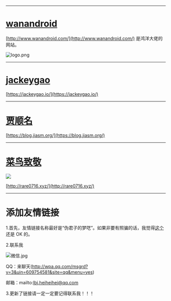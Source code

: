 



------

# [wanandroid](http://www.wanandroid.com/)

[http://www.wanandroid.com/](http://www.wanandroid.com/) 是鸿洋大佬的网站。

![logo.png](https://upload-images.jianshu.io/upload_images/2989110-f74cdd725938e4b9.png?imageMogr2/auto-orient/strip%7CimageView2/2/w/1240)

------

# [jackeygao](https://jackeygao.io/)



[https://jackeygao.io/](https://jackeygao.io/)

------

# [贾顺名](https://blog.jiasm.org/)



 [https://blog.jiasm.org/](https://blog.jiasm.org/)

------

# [菜鸟致敬](http://rare0716.xyz/)



![](http://rare0716.cn/wp-content/uploads/2018/05/%E5%BE%AE%E4%BF%A1%E5%9B%BE%E7%89%87_20171226233347.png)

[http://rare0716.xyz/](http://rare0716.xyz/)

------

















# 添加友情链接

1.首先，友情链接名称最好是“伪君子的梦呓”。如果非要有照骗的话，我觉得[这个](https://weijunzii.github.io/assets/img/profile.png)还是 OK 的。



2.联系我

![微信.jpg](https://upload-images.jianshu.io/upload_images/2989110-382b6d35337bb166.jpg?imageMogr2/auto-orient/strip)

QQ：来聊天(http://wpa.qq.com/msgrd?v=3&uin=609754581&site=qq&menu=yes)

邮箱：mailto:lbj.heiheihei@qq.com



3.更新了链接请一定一定要记得联系我！！！